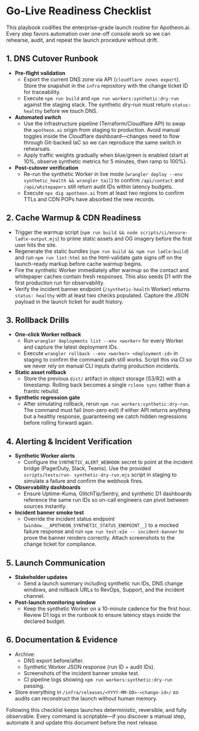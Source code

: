# Go-Live Readiness Checklist

This playbook codifies the enterprise-grade launch routine for Apotheon.ai. Every
step favors automation over one-off console work so we can rehearse, audit, and
repeat the launch procedure without drift.

## 1. DNS Cutover Runbook

- **Pre-flight validation**
  - Export the current DNS zone via API (`cloudflare zones export`). Store the
    snapshot in the `infra` repository with the change ticket ID for traceability.
  - Execute `npm run build` and `npm run workers:synthetic:dry-run` against the
    staging stack. The synthetic dry-run must return `status: healthy` before
    we touch DNS.
- **Automated switch**
  - Use the infrastructure pipeline (Terraform/Cloudflare API) to swap the
    `apotheon.ai` origin from staging to production. Avoid manual toggles inside
    the Cloudflare dashboard—changes need to flow through Git-backed IaC so we
    can reproduce the same switch in rehearsals.
  - Apply traffic weights gradually when blue/green is enabled (start at 10%,
    observe synthetic metrics for 5 minutes, then ramp to 100%).
- **Post-cutover verification**
  - Re-run the synthetic Worker in live mode (`wrangler deploy --env
synthetic_health && wrangler tail`) to confirm `/api/contact` and
    `/api/whitepapers` still return audit IDs within latency budgets.
  - Execute `npx dig apotheon.ai` from at least two regions to confirm TTLs and
    CDN POPs have absorbed the new records.

## 2. Cache Warmup & CDN Readiness

- Trigger the warmup script (`npm run build && node scripts/ci/ensure-ladle-output.mjs`)
  to prime static assets and OG imagery before the first user hits the site.
- Regenerate the static bundles (`npm run build && npm run ladle:build`) and run `npm run lint:html` so the html-validate gate signs off on the launch-ready markup before cache warmup begins.
- Fire the synthetic Worker immediately after warmup so the contact and
  whitepaper caches contain fresh responses. This also seeds D1 with the first
  production run for observability.
- Verify the incident banner endpoint (`/synthetic-health` Worker) returns
  `status: healthy` with at least two checks populated. Capture the JSON payload
  in the launch ticket for audit history.

## 3. Rollback Drills

- **One-click Worker rollback**
  - Run `wrangler deployments list --env <worker>` for every Worker and capture
    the latest deployment IDs.
  - Execute `wrangler rollback --env <worker> <deployment-id>` in staging to
    confirm the command path still works. Script this via CI so we never rely on
    manual CLI inputs during production incidents.
- **Static asset rollback**
  - Store the previous `dist/` artifact in object storage (S3/R2) with a timestamp.
    Rolling back becomes a single `rclone sync` rather than a frantic rebuild.
- **Synthetic regression gate**
  - After simulating rollback, rerun `npm run workers:synthetic:dry-run`. The
    command must fail (non-zero exit) if either API returns anything but a
    healthy response, guaranteeing we catch hidden regressions before rolling
    forward again.

## 4. Alerting & Incident Verification

- **Synthetic Worker alerts**
  - Configure the `SYNTHETIC_ALERT_WEBHOOK` secret to point at the incident
    bridge (PagerDuty, Slack, Teams). Use the provided `scripts/tests/run-
synthetic-dry-run.mjs` script in staging to simulate a failure and confirm
    the webhook fires.
- **Observability dashboards**
  - Ensure Uptime-Kuma, GlitchTip/Sentry, and synthetic D1 dashboards reference
    the same run IDs so on-call engineers can pivot between sources instantly.
- **Incident banner smoke test**
  - Override the incident status endpoint (`window.__APOTHEON_SYNTHETIC_STATUS_ENDPOINT__`)
    to a mocked failure response and run `npm run test:e2e -- incident-banner`
    to prove the banner renders correctly. Attach screenshots to the change
    ticket for compliance.

## 5. Launch Communication

- **Stakeholder updates**
  - Send a launch summary including synthetic run IDs, DNS change windows, and
    rollback URLs to RevOps, Support, and the incident channel.
- **Post-launch monitoring window**
  - Keep the synthetic Worker on a 10-minute cadence for the first hour. Review
    D1 logs in the runbook to ensure latency stays inside the declared budget.

## 6. Documentation & Evidence

- Archive:
  - DNS export before/after.
  - Synthetic Worker JSON response (run ID + audit IDs).
  - Screenshots of the incident banner smoke test.
  - CI pipeline logs showing `npm run workers:synthetic:dry-run` passing.
- Store everything in `/infra/releases/<YYYY-MM-DD>-<change-id>/` so audits
  can reconstruct the launch without human memory.

Following this checklist keeps launches deterministic, reversible, and fully
observable. Every command is scriptable—if you discover a manual step, automate
it and update this document before the next release.
